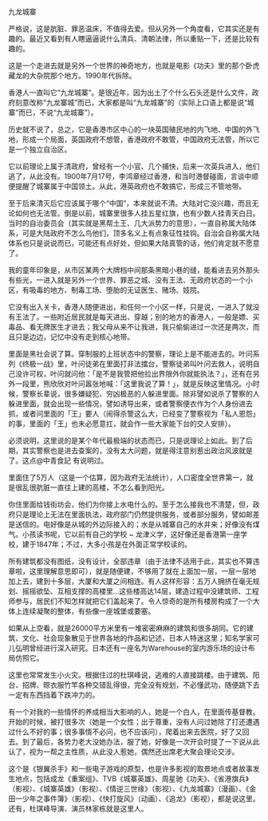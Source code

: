 九龙城寨

严格说，这是肮脏、罪恶温床，不值得去爱。但从另外一个角度看，它其实还是有趣的。最近又看到有人瞎逼逼说什么清兵、清朝法律，所以重贴一下，还是比较有趣的。

这是一个走进去就是另外一个世界的神奇地方，也就是电影《功夫》里的那个卧虎藏龙的大杂院那个地方。1990年代拆除。

香港人一直叫它“九龙城寨”。是很近年，因为出土了个什么石头还是什么文件，政府刻意改称“九龙寨城”而已，大家都是叫“九龙城寨”的（实际上口语上都是说“城寨”而已，不说“九龙城寨”）。

历史就不说了，总之，它是香港市区中心的一块英国殖民地的内飞地、中国的外飞地，形成一个局面，英国政府不想管，香港政府不敢管，中国政府无法管，所以它是一个独立自治区。

它以前理论上属于清政府，曾经有一个小官、几个捕快，后来一次英兵进入，他们逃了，从此没有。1900年7月17号，李鸿章经过香港，和当时港督碰面，言谈中顺便提醒了城寨属于中国领土。从此，港英政府也不敢搞它，形成三不管地带。

至于后来清灭后它应该属于哪个“中国”，本来就说不清。大陆对它没兴趣，而且无论如何也无法管。倒是以前，城寨里很多人挂五星红旗，也有少数人挂青天白日。当时的自治委员会（其实就是黑帮土王、几大派势力的意思），一直自称属大陆体系，可是大陆政府不怎么鸟他们，顶多名义上有点象征性挂钩。自治会自称属大陆体系也只是说说而已，可能还有点好处，但如果大陆真管的话，他们肯定就不愿意了。

我的童年印象是，从市区某两个大牌档中间那条黑暗小巷的缝，能看进去另外那头有些光，一进入就是另外一个世界、罪恶之城、没有王法、无政府状态的一个小区，有吸毒的地方、制毒工场、堕胎的无证医生、赌场、妓院。

它没有出入关卡，香港人随便进出，和任何一个小区一样，只是说，一进入了就没有王法了。一些附近居民就是每天进出、穿越；别的地方的香港人，一般是嫖、买毒品、看无牌医生才进去；我父母从来不让我进，我只偷偷进过一次还是两次，而且只是边边，记忆中没有走到核心地带。

里面是黑社会说了算。穿制服的上班状态中的警察，理论上是不能进去的。叶问系列《终极一战》里，叶问徒弟在里面打非法擂台，警察徒弟叫叶问去救人，说明自己没许可权，叶问就问他：「是不是我管把他拉出界限外你就能执法？」，还有在另外一段里，熊欣欣对叶问嚣张地喊：「这里我说了算！」，就是反映这里情况。小时候，警察长辈说，很多嫌疑犯、穷凶极恶的人躲进里面。除非譬如说杀了警察的人躲进里面，就会出现一些情况，譬如诱导出来，或者警察便衣作为个人身份进去抓，或者问里面的「王」要人（闹得杀警这么大，已经变了警察视为「私人恩怨」的事，里面的「王」也未必愿意扛，就会作一些大家能下台的交人安排）。

必须说明，这里说的是某个年代最极端的状态而已，只是说理论上如此。到了后期，其实警察也是进去查案的，没有太大问题，就是得注意别惹出政治风波就是了。这点@中青食記 有说明过。
  
里面住了5万人（这是一个估算，因为政府无法统计），人口密度全世界第一，就是很乱很肮脏一直往上建的高楼，不怎么看到阳光。

你住里面给钱街坊会，他们为你接上水电什么的。至于怎么接我也不清楚，但，政府只是理论上无法在里面执法，政府部门仍然提供服务，或者部分服务，譬如邮差是送信的。电好像是从城的外边际接入的；水是从城寨自己的水井来；好像没有煤气。小孩读书呢，它以前有自己的学校 ~ 龙津义学，这好像还是香港第一座学校，建于1847年；不过，大多小孩是在外面正常学校读的。

所有建筑都没有图纸，没有设计，全部违章（由于法律不适用于此，其实也不算违章啦，这里理解意思即可），就是随便建，不够用了就在上面加一层，一层一层地加上去，建到十多层，大厦和大厦之间相连。有人这样形容：五万人拥挤在毫无规划、摇摇欲坠、互相支撑的高楼里...这些楼高达14层，建造过程中没建筑师、工程师参与，居民们不知怎样就把它们盖起来了。令人惊奇的是所有楼房构成了一个大体上连续凝聚的整体，有些像一座城堡或要塞。

如果从上空看，就是26000平方米里有一堆密密麻麻的建筑和很多胡同。它的建筑、文化、社会现象散见于世界各地的作品和记述，日本人特迷这里；知名学家可儿弘明曾经进行深入研究。日本还有一座名为Warehouse的室内游乐场的设计布局仿照它。

这里也常常发生小火灾。根据住过的杜琪峰说，逃难的人直接跳楼。由于建筑、阳台、招牌、晾衣服竹竿各种交错乱得很，完全没有规划，不必懂武功，随便跳下去一定有东西挡着下跌冲力的。

有一个对我的一些情怀的养成相当大影响的人，她是一个白人，在里面传基督教。开始的时候，被打很多次（她是一个女性；出于尊重，没有人问过她除了打还遭遇过什么不好的事；很多事情不必问，也不应该问），爬着出来去医院，好了又回去。到了最后，各势力老大没她办法，服了她，好像是一次开会时提了一下说从此认了，视为一帮之主性质，从此没人惹她，偶然还出席老大聚会理论交涉。

这个是《银翼杀手》和一些电子游戏的原型，也是许多影视的取景地点或者故事发生地点，包括成龙《重案组》、TVB《城寨英雄》、周星驰《功夫》、《省港旗兵》（影视）、《城寨英雄》（影视）、《情逆三世缘》（影视）、《九龙城寨》（漫画）、《金田一少年之事件簿》（影视）、《快打旋风》（动画）、《追龙》（影视），都是说这里。还有，杜琪峰导演、演员林家栋就是这里人。
